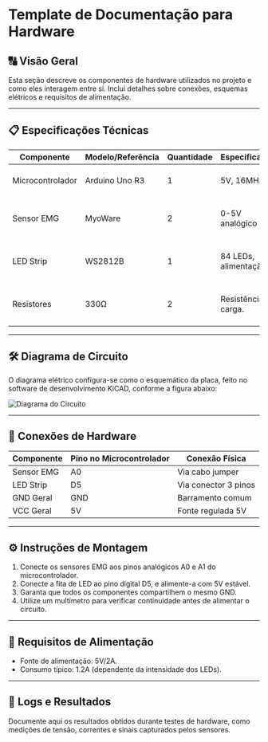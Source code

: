 # Template de Documentação para Hardware

## 🔠 Visão Geral

Esta seção descreve os componentes de hardware utilizados no projeto e como eles interagem entre si. Inclui detalhes sobre conexões, esquemas elétricos e requisitos de alimentação.

---

## 📋 Especificações Técnicas

| Componente        | Modelo/Referência  | Quantidade | Especificações          | Observações                 |
|--------------------|--------------------|------------|-------------------------|-----------------------------|
| Microcontrolador  | Arduino Uno R3     | 1          | 5V, 16MHz              | Principal unidade de controle. |
| Sensor EMG        | MyoWare            | 2          | 0-5V analógico         | Utilizado para leitura de sinais musculares. |
| LED Strip         | WS2812B            | 1          | 84 LEDs, alimentação 5V | Indica visualmente a força capturada. |
| Resistores        | 330Ω               | 2          | Resistência de carga.  | Conectados aos pinos de dados do LED. |

---

## 🛠️ Diagrama de Circuito

O diagrama elétrico configura-se como o esquemático da placa, feito no software de desenvolvimento KiCAD, conforme a figura abaixo:

![Diagrama do Circuito](../assets/esquematico.png)

---

## 🔐 Conexões de Hardware

| Componente  | Pino no Microcontrolador | Conexão Física        |
|-------------|--------------------------|-----------------------|
| Sensor EMG  | A0                       | Via cabo jumper       |
| LED Strip   | D5                       | Via conector 3 pinos  |
| GND Geral   | GND                      | Barramento comum      |
| VCC Geral   | 5V                       | Fonte regulada 5V     |

---

## ⚙️ Instruções de Montagem

1. Conecte os sensores EMG aos pinos analógicos A0 e A1 do microcontrolador.
2. Conecte a fita de LED ao pino digital D5, e alimente-a com 5V estável.
3. Garanta que todos os componentes compartilhem o mesmo GND.
4. Utilize um multímetro para verificar continuidade antes de alimentar o circuito.

---

## 🔋 Requisitos de Alimentação

- Fonte de alimentação: 5V/2A.
- Consumo típico: 1.2A (dependente da intensidade dos LEDs).

---

## 🔂 Logs e Resultados

Documente aqui os resultados obtidos durante testes de hardware, como medições de tensão, correntes e sinais capturados pelos sensores.

